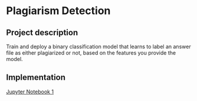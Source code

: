 # Plagiarism Detection

## Project description
Train and deploy a binary classification model that learns to label an answer file as either plagiarized or not, based on the features you provide the model.


## Implementation
[Jupyter Notebook 1](https://nbviewer.jupyter.org/github/vgkortsas/Online_courses/blob/master/Udacity_Machine_Learning_Engineer_Nanodegree/Sentiment_Analysis_Web_App/Sentiment%20Analysis%20Web%20App.ipynb)


